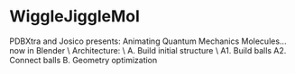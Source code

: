 # WiggleJiggleMol
PDBXtra and Josico presents: Animating Quantum Mechanics Molecules... now in Blender
\\
Architecture: \\
A. Build initial structure \\
  A1. Build balls 
  A2. Connect balls 
B. Geometry optimization
